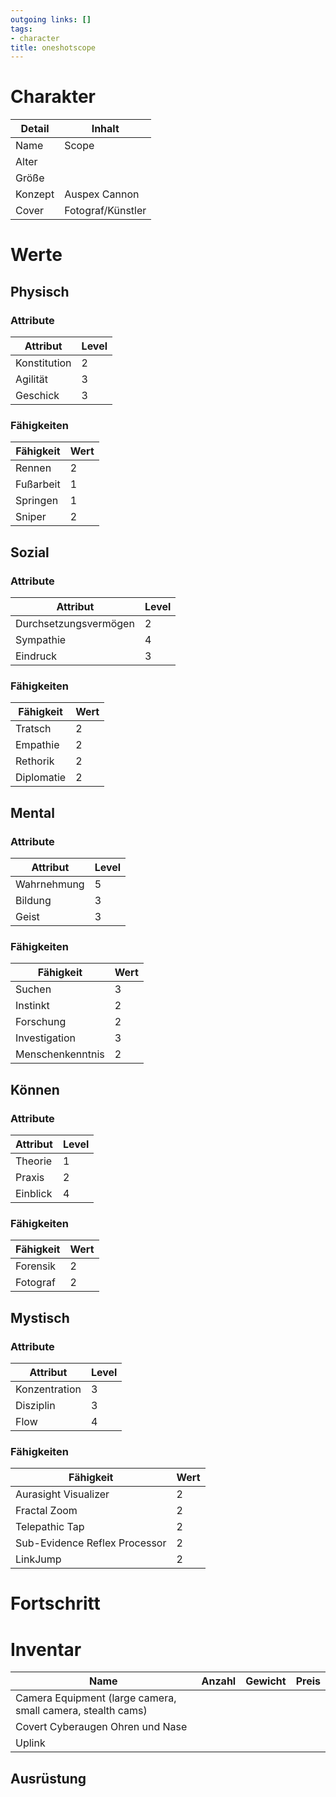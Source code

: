 ```yaml
---
outgoing links: []
tags:
- character
title: oneshotscope
---
```


# Charakter

| Detail  | Inhalt            |
|---------|-------------------|
| Name    | Scope             |
| Alter   |                   |
| Größe   |                   |
| Konzept | Auspex Cannon     |
| Cover   | Fotograf/Künstler |


# Werte

## Physisch

### Attribute

| Attribut     | Level |
|--------------|-------|
| Konstitution | 2     |
| Agilität     | 3     |
| Geschick     | 3     |


### Fähigkeiten

| Fähigkeit | Wert |
|-----------|------|
| Rennen    | 2    |
| Fußarbeit | 1    |
| Springen  | 1    |
| Sniper    | 2    |


## Sozial

### Attribute

| Attribut              | Level |
|-----------------------|-------|
| Durchsetzungsvermögen | 2     |
| Sympathie             | 4     |
| Eindruck              | 3     |


### Fähigkeiten

| Fähigkeit  | Wert |
|------------|------|
| Tratsch    | 2    |
| Empathie   | 2    |
| Rethorik   | 2    |
| Diplomatie | 2    |


## Mental

### Attribute

| Attribut    | Level |
|-------------|-------|
| Wahrnehmung | 5     |
| Bildung     | 3     |
| Geist       | 3     |


### Fähigkeiten

| Fähigkeit        | Wert |
|------------------|------|
| Suchen           | 3    |
| Instinkt         | 2    |
| Forschung        | 2    |
| Investigation    | 3    |
| Menschenkenntnis | 2    |


## Können

### Attribute

| Attribut | Level |
|----------|-------|
| Theorie  | 1     |
| Praxis   | 2     |
| Einblick | 4     |


### Fähigkeiten

| Fähigkeit | Wert |
|-----------|------|
| Forensik  | 2    |
| Fotograf  | 2    |


## Mystisch

### Attribute

| Attribut      | Level |
|---------------|-------|
| Konzentration | 3     |
| Disziplin     | 3     |
| Flow          | 4     |


### Fähigkeiten

| Fähigkeit                     | Wert |
|-------------------------------|------|
| Aurasight Visualizer          | 2    |
| Fractal Zoom                  | 2    |
| Telepathic Tap                | 2    |
| Sub-Evidence Reflex Processor | 2    |
| LinkJump                      | 2    |


# Fortschritt

# Inventar

| Name                                                        | Anzahl | Gewicht | Preis |
|-------------------------------------------------------------|--------|---------|-------|
| Camera Equipment (large camera, small camera, stealth cams) |        |         |       |
| Covert Cyberaugen Ohren und Nase                            |        |         |       |
| Uplink                                                      |        |         |       |


## Ausrüstung
